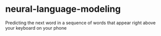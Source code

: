# neural-language-modeling
Predicting the next word in a sequence of words that appear right above your keyboard on your phone
